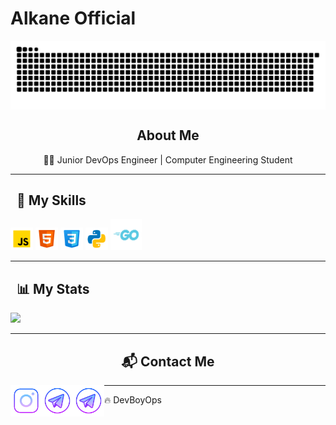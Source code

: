 # Alkane Official

<img align="center" src="https://raw.githubusercontent.com/imrrobat/imrrobat/d1b244e170d2b75fdda3efd499eaaf163f7a617c/images/github-contribution-grid-snake.svg"/>

<h2 align="center">About Me</h2>
<p align="center">
  👨‍💻 Junior DevOps Engineer | Computer Engineering Student 
</p>

---

<h2>&nbsp; 🚀 My Skills</h2>
<p align="left">
  <a href="" target="_blank" rel="noreferrer"><img src="https://github.com/AALKANEE/AALKANEE/blob/main/icons8-javascript-96.png?raw=true" width="36" height="36" alt="Javascript" /></a>
  <a href="" target="_blank" rel="noreferrer"><img src="https://github.com/AALKANEE/AALKANEE/blob/main/icons8-html-96.png?raw=true" width="36" height="36" alt="HTML5" /></a>
  <a href="https://www.w3.org/TR/CSS/#css" target="_blank" rel="noreferrer"><img src="https://github.com/AALKANEE/AALKANEE/blob/main/icons8-css-96.png?raw=true" width="36" height="36" alt="CSS3" /></a>
  <a href="https://www.python.org/" target="_blank" rel="noreferrer"><img src="https://github.com/AALKANEE/AALKANEE/blob/main/icons8-python-96.png?raw=true" width="36" height="36" alt="Python" /></a>
  <a href="https://go.dev/" target="_blank" rel="noreferrer"><img src="https://github.com/AALKANEE/AALKANEE/blob/main/Go.png?raw=true" width="50" height="50" alt="Golang" /></a>
  
</p>

---

<h2>&nbsp; 📊 My Stats</h2>
<a href="https://github.com/AALKANEE">
  <img src="https://github-readme-stats.vercel.app/api/top-langs/?username=AALKANEE&layout=donut" />
</a>

---

<h2 align="center">📬 Contact Me</h2>
<a href="https://www.instagram.com/oalkaneo"><img width="50px" height="50px" align="left" src="https://github.com/AALKANEE/AALKANEE/blob/main/icons8-instagram-96.png?raw=true" alt="instagram"/></a>
<a href="https://t.me/alkaane"><img width="50px" height="50px" align="left" src="https://github.com/AALKANEE/AALKANEE/blob/main/icons8-telegram-96.png?raw=true" alt="telegram"/></a>
<a href="https://t.me/alkane_official">
    <img width="50px" height="50px" align="left" src="https://github.com/AALKANEE/AALKANEE/blob/main/icons8-telegram-96.png?raw=true" alt="telegram"/>
  </a>

---

🔥 DevBoyOps

